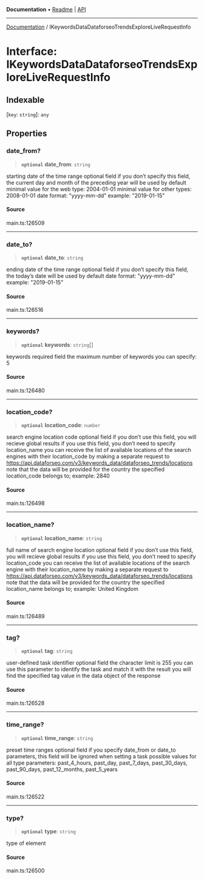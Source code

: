 **Documentation** • [Readme](../README.md) \| [API](../globals.md)

***

[Documentation](../README.md) / IKeywordsDataDataforseoTrendsExploreLiveRequestInfo

# Interface: IKeywordsDataDataforseoTrendsExploreLiveRequestInfo

## Indexable

 \[`key`: `string`\]: `any`

## Properties

### date\_from?

> **`optional`** **date\_from**: `string`

starting date of the time range
optional field
if you don’t specify this field, the current day and month of the preceding year will be used by default
minimal value for the web type: 2004-01-01
minimal value for other types: 2008-01-01
date format: "yyyy-mm-dd"
example:
"2019-01-15"

#### Source

main.ts:126509

***

### date\_to?

> **`optional`** **date\_to**: `string`

ending date of the time range
optional field
if you don’t specify this field, the today’s date will be used by default
date format: "yyyy-mm-dd"
example:
"2019-01-15"

#### Source

main.ts:126516

***

### keywords?

> **`optional`** **keywords**: `string`[]

keywords
required field
the maximum number of keywords you can specify: 5

#### Source

main.ts:126480

***

### location\_code?

> **`optional`** **location\_code**: `number`

search engine location code
optional field
if you don’t use this field, you will recieve global results
if you use this field, you don’t need to specify location_name
you can receive the list of available locations of the search engines with their location_code by making a separate request to https://api.dataforseo.com/v3/keywords_data/dataforseo_trends/locations
note that the data will be provided for the country the specified location_code belongs to;
example:
2840

#### Source

main.ts:126498

***

### location\_name?

> **`optional`** **location\_name**: `string`

full name of search engine location
optional field
if you don’t use this field, you will recieve global results
if you use this field, you don’t need to specify location_code
you can receive the list of available locations of the search engine with their location_name by making a separate request to https://api.dataforseo.com/v3/keywords_data/dataforseo_trends/locations
note that the data will be provided for the country the specified location_name belongs to;
example:
United Kingdom

#### Source

main.ts:126489

***

### tag?

> **`optional`** **tag**: `string`

user-defined task identifier
optional field
the character limit is 255
you can use this parameter to identify the task and match it with the result
you will find the specified tag value in the data object of the response

#### Source

main.ts:126528

***

### time\_range?

> **`optional`** **time\_range**: `string`

preset time ranges
optional field
if you specify date_from or date_to parameters, this field will be ignored when setting a task
possible values for all type parameters:
past_4_hours, past_day, past_7_days, past_30_days, past_90_days, past_12_months, past_5_years

#### Source

main.ts:126522

***

### type?

> **`optional`** **type**: `string`

type of element

#### Source

main.ts:126500
